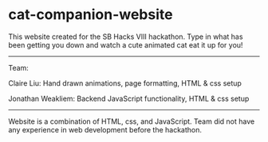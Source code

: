 # cat-companion-website

This website created for the SB Hacks VIII hackathon. Type in what has been getting you down and watch a cute animated cat eat it up for you!

---

Team:

Claire Liu: Hand drawn animations, page formatting, HTML & css setup

Jonathan Weakliem: Backend JavaScript functionality, HTML & css setup

---

Website is a combination of HTML, css, and JavaScript. Team did not have any experience in web development before the hackathon. 
